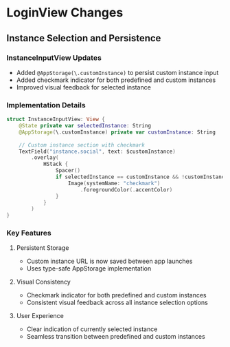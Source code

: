 # LoginView Changes

## Instance Selection and Persistence

### InstanceInputView Updates
- Added `@AppStorage(\.customInstance)` to persist custom instance input
- Added checkmark indicator for both predefined and custom instances
- Improved visual feedback for selected instance

### Implementation Details
```swift
struct InstanceInputView: View {
    @State private var selectedInstance: String
    @AppStorage(\.customInstance) private var customInstance: String
    
    // Custom instance section with checkmark
    TextField("instance.social", text: $customInstance)
        .overlay(
            HStack {
                Spacer()
                if selectedInstance == customInstance && !customInstance.isEmpty {
                    Image(systemName: "checkmark")
                        .foregroundColor(.accentColor)
                }
            }
        )
}
```

### Key Features
1. Persistent Storage
   - Custom instance URL is now saved between app launches
   - Uses type-safe AppStorage implementation

2. Visual Consistency
   - Checkmark indicator for both predefined and custom instances
   - Consistent visual feedback across all instance selection options

3. User Experience
   - Clear indication of currently selected instance
   - Seamless transition between predefined and custom instances

